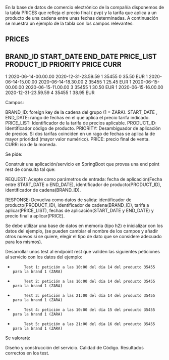 En la base de datos de comercio electrónico de la compañía disponemos de la tabla PRICES que refleja el precio final (
pvp) y la tarifa que aplica a un producto de una cadena entre unas fechas determinadas. A continuación se muestra un
ejemplo de la tabla con los campos relevantes:

PRICES
-------

BRAND_ID         START_DATE                                    END_DATE                        PRICE_LIST                   PRODUCT_ID  PRIORITY                 PRICE           CURR
------------------------------------------------------------------------------------------------------------------------------------------------------------------------------------------------------------------------------------------
1 2020-06-14-00.00.00 2020-12-31-23.59.59 1 35455 0 35.50 EUR 1 2020-06-14-15.00.00 2020-06-14-18.30.00 2 35455 1 25.45
EUR 1 2020-06-15-00.00.00 2020-06-15-11.00.00 3 35455 1 30.50 EUR 1 2020-06-15-16.00.00 2020-12-31-23.59.59 4 35455 1
38.95 EUR

Campos:

BRAND_ID: foreign key de la cadena del grupo (1 = ZARA). START_DATE , END_DATE: rango de fechas en el que aplica el
precio tarifa indicado. PRICE_LIST: Identificador de la tarifa de precios aplicable. PRODUCT_ID: Identificador código de
producto. PRIORITY: Desambiguador de aplicación de precios. Si dos tarifas coinciden en un rago de fechas se aplica la
de mayor prioridad (mayor valor numérico). PRICE: precio final de venta. CURR: iso de la moneda.

Se pide:

Construir una aplicación/servicio en SpringBoot que provea una end point rest de consulta tal que:

REQUEST: Acepte como parámetros de entrada: fecha de aplicación(Fecha entre START_DATE o END_DATE), identificador de
producto(PRODUCT_ID), identificador de cadena(BRAND_ID).

RESPONSE: Devuelva como datos de salida: identificador de producto(PRODUCT_ID), identificador de cadena(BRAND_ID),
tarifa a aplicar(PRICE_LIST), fechas de aplicación(START_DATE y END_DATE) y precio final a aplicar(PRICE).

Se debe utilizar una base de datos en memoria (tipo h2) e inicializar con los datos del ejemplo, (se pueden cambiar el
nombre de los campos y añadir otros nuevos si se quiere, elegir el tipo de dato que se considere adecuado para los
mismos).

Desarrollar unos test al endpoint rest que validen las siguientes peticiones al servicio con los datos del ejemplo:

-          Test 1: petición a las 10:00 del día 14 del producto 35455   para la brand 1 (ZARA)
-          Test 2: petición a las 16:00 del día 14 del producto 35455   para la brand 1 (ZARA)
-          Test 3: petición a las 21:00 del día 14 del producto 35455   para la brand 1 (ZARA)
-          Test 4: petición a las 10:00 del día 15 del producto 35455   para la brand 1 (ZARA)
-          Test 5: petición a las 21:00 del día 16 del producto 35455   para la brand 1 (ZARA)

Se valorará:

Diseño y construcción del servicio. Calidad de Código. Resultados correctos en los test.